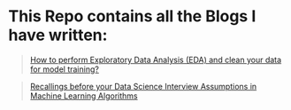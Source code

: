 # This Repo contains all the Blogs I have written: 

> [How to perform Exploratory Data Analysis (EDA) and clean your data for model training?](https://medium.com/@singh.ashish.kr96/how-to-perform-exploratory-data-analysis-eda-and-clean-your-data-for-model-training-dd03edc45af)

> [Recallings before your Data Science Interview Assumptions in Machine Learning Algorithms](https://medium.com/@singh.ashish.kr96/recallings-before-your-data-science-interview-assumptions-in-machine-learning-algorithms-a0e74a627685)
